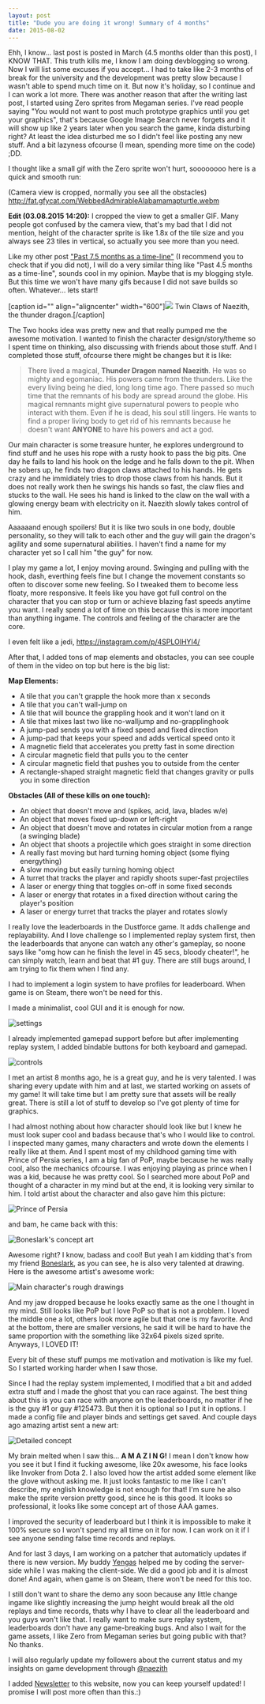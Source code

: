 ```yaml
---
layout: post
title: "Dude you are doing it wrong! Summary of 4 months"
date: 2015-08-02
---
```


Ehh, I know... last post is posted in March (4.5 months older than this post), I KNOW THAT. This truth kills me, I know I am doing devblogging so wrong. Now I will list some excuses if you accept... I had to take like 2-3 months of break for the university and the development was pretty slow because I wasn't able to spend much time on it. But now it's holiday, so I continue and I can work a lot more. There was another reason that after the writing last post, I started using Zero sprites from Megaman series. I've read people saying "You would not want to post much prototype graphics until you get your graphics", that's because Google Image Search never forgets and it will show up like 2 years later when you search the game, kinda disturbing right? At least the idea disturbed me so I didn't feel like posting any new stuff. And a bit lazyness ofcourse (I mean, spending more time on the code) ;DD. 

I thought like a small gif with the Zero sprite won't hurt, soooooooo here is a quick and smooth run: 

(Camera view is cropped, normally you see all the obstacles) http://fat.gfycat.com/WebbedAdmirableAlabamamapturtle.webm 

**Edit (03.08.2015 14:20):** I cropped the view to get a smaller GIF. Many people got confused by the camera view, that's my bad that I did not mention, height of the character sprite is like 1.8x of the tile size and you always see 23 tiles in vertical, so actually you see more than you need.   

Like my other post ["Past 7.5 months as a time-line"](http://naezith.com/past-7-5-months-as-a-time-line/ "Past 7.5 months as a time-line") (I recommend you to check that if you did not), I will do a very similar thing like "Past 4.5 months as a time-line", sounds cool in my opinion. Maybe that is my blogging style. But this time we won't have many gifs because I did not save builds so often. Whatever... lets start! 

\[caption id="" align="aligncenter" width="600"\]![](http://s6.postimg.org/tkutpuwwx/f1_RFrh_Z.png) Twin Claws of Naezith, the thunder dragon.\[/caption\] 

The Two hooks idea was pretty new and that really pumped me the awesome motivation. I wanted to finish the character design/story/theme so I spent time on thinking, also discussing with friends about those stuff. And I completed those stuff, ofcourse there might be changes but it is like:

> There lived a magical, **Thunder Dragon named Naezith**. He was so mighty and egomaniac. His powers came from the thunders. Like the every living being he died, long long time ago. There passed so much time that the remnants of his body are spread around the globe. His magical remnants might give supernatural powers to people who interact with them. Even if he is dead, his soul still lingers. He wants to find a proper living body to get rid of his remnants because he doesn't want **ANYONE** to have his powers and act a god. 

Our main character is some treasure hunter, he explores underground to find stuff and he uses his rope with a rusty hook to pass the big pits. One day he fails to land his hook on the ledge and he falls down to the pit. When he sobers up, he finds two dragon claws attached to his hands. He gets crazy and he immidiately tries to drop those claws from his hands. But it does not really work then he swings his hands so fast, the claw flies and stucks to the wall. He sees his hand is linked to the claw on the wall with a glowing energy beam with electricity on it. Naezith slowly takes control of him.

Aaaaaand enough spoilers! But it is like two souls in one body, double personality, so they will talk to each other and the guy will gain the dragon's agility and some supernatural abilities. I haven't find a name for my character yet so I call him "the guy" for now. 

I play my game a lot, I enjoy moving around. Swinging and pulling with the hook, dash, everthing feels fine but I change the movement constants so often to discover some new feeling. So I tweaked them to become less floaty, more responsive. It feels like you have got full control on the character that you can stop or turn or achieve blazing fast speeds anytime you want. I really spend a lot of time on this because this is more important than anything ingame. The controls and feeling of the character are the core. 

I even felt like a jedi, https://instagram.com/p/4SPLOlHYI4/ 

After that, I added tons of map elements and obstacles, you can see couple of them in the video on top but here is the big list: 

**Map Elements:**
*   A tile that you can't grapple the hook more than x seconds
*   A tile that you can't wall-jump on
*   A tile that will bounce the grappling hook and it won't land on it
*   A tile that mixes last two like no-walljump and no-grapplinghook
*   A jump-pad sends you with a fixed speed and fixed direction
*   A jump-pad that keeps your speed and adds vertical speed onto it
*   A magnetic field that accelerates you pretty fast in some direction
*   A circular magnetic field that pulls you to the center
*   A circular magnetic field that pushes you to outside from the center
*   A rectangle-shaped straight magnetic field that changes gravity or pulls you in some direction

**Obstacles (All of these kills on one touch):**
*   An object that doesn't move and (spikes, acid, lava, blades w/e)
*   An object that moves fixed up-down or left-right
*   An object that doesn't move and rotates in circular motion from a range (a swinging blade)
*   An object that shoots a projectile which goes straight in some direction
*   A really fast moving but hard turning homing object (some flying energything)
*   A slow moving but easily turning homing object
*   A turret that tracks the player and rapidly shoots super-fast projectiles
*   A laser or energy thing that toggles on-off in some fixed seconds
*   A laser or energy that rotates in a fixed direction without caring the player's position
*   A laser or energy turret that tracks the player and rotates slowly

I really love the leaderboards in the Dustforce game. It adds challenge and replayability. And I love challenge so I implemented replay system first, then the leaderboards that anyone can watch any other's gameplay, so noone says like "omg how can he finish the level in 45 secs, bloody cheater!", he can simply watch, learn and beat that #1 guy. There are still bugs around, I am trying to fix them when I find any. 

I had to implement a login system to have profiles for leaderboard. When game is on Steam, there won't be need for this. 

I made a minimalist, cool GUI and it is enough for now. 

![settings](http://s6.postimg.org/glt0muc69/vqu9x9_O.png) 

I already implemented gamepad support before but after implementing replay system, I added bindable buttons for both keyboard and gamepad. 

![controls](http://s6.postimg.org/dcelgdo2p/U6_QBAx_L.png) 

I met an artist 8 months ago, he is a great guy, and he is very talented. I was sharing every update with him and at last, we started working on assets of my game! It will take time but I am pretty sure that assets will be really great. There is still a lot of stuff to develop so I've got plenty of time for graphics. 

I had almost nothing about how character should look like but I knew he must look super cool and badass because that's who I would like to control. I inspected many games, many characters and wrote down the elements I really like at them. And I spent most of my childhood gaming time with Prince of Persia series, I am a big fan of PoP, maybe because he was really cool, also the mechanics ofcourse. I was enjoying playing as prince when I was a kid, because he was pretty cool. So I searched more about PoP and thought of a character in my mind but at the end, it is looking very similar to him. I told artist about the character and also gave him this picture: 

![Prince of Persia](http://s6.postimg.org/jvc171pnl/Sua_Blzd.png) 

and bam, he came back with this: 

![Boneslark's concept art](http://s6.postimg.org/xii3f9jq9/c_S5_DHAZ.png)   

Awesome right? I know, badass and cool! But yeah I am kidding that's from my friend [Boneslark](http://steamcommunity.com/id/Boneslark/), as you can see, he is also very talented at drawing. Here is the awesome artist's awesome work: 

![Main character's rough drawings](http://s6.postimg.org/6d0jh0o4h/7_Vx3_Zq2.jpg) 

And my jaw dropped because he looks exactly same as the one I thought in my mind. Still looks like PoP but I love PoP so that is not a problem. I loved the middle one a lot, others look more agile but that one is my favorite. And at the bottom, there are smaller versions, he said it will be hard to have the same proportion with the something like 32x64 pixels sized sprite. Anyways, I LOVED IT! 

Every bit of these stuff pumps me motivation and motivation is like my fuel. So I started working harder when I saw those. 

Since I had the replay system implemented, I modified that a bit and added extra stuff and I made the ghost that you can race against. The best thing about this is you can race with anyone on the leaderboards, no matter if he is the guy #1 or guy #125473. But then it is optional so I put it in options. I made a config file and player binds and settings get saved. And couple days ago amazing artist sent a new art: 

![Detailed concept](http://s6.postimg.org/b9468po9t/pq_Jvqej.jpg) 

My brain melted when I saw this... **A M A Z I N G!** I mean I don't know how you see it but I find it fucking awesome, like 20x awesome, his face looks like Invoker from Dota 2. I also loved how the artist added some element like the glove without asking me. It just looks fantastic to me like I can't describe, my english knowledge is not enough for that! I'm sure he also make the sprite version pretty good, since he is this good. It looks so professional, it looks like some concept art of those AAA games. 

I improved the security of leaderboard but I think it is impossible to make it 100% secure so I won't spend my all time on it for now. I can work on it if I see anyone sending false time records and replays. 

And for last 3 days, I am working on a patcher that automaticly updates if there is new version. My buddy [Yengas](https://github.com/Yengas "GitHub - Yengas") helped me by coding the server-side while I was making the client-side. We did a good job and it is almost done! And again, when game is on Steam, there won't be need for this too. 

I still don't want to share the demo any soon because any little change ingame like slightly increasing the jump height would break all the old replays and time records, thats why I have to clear all the leaderboard and you guys won't like that. I really want to make sure replay system, leaderboards don't have any game-breaking bugs. And also I wait for the game assets, I like Zero from Megaman series but going public with that? No thanks. 

I will also regularly update my followers about the current status and my insights on game development through [@naezith](https://twitter.com/naezith) 

I added [Newsletter](http://naezith.com/newsletter/) to this website, now you can keep yourself updated! I promise I will post more often than this.:)